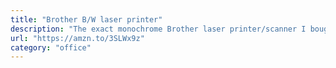 ```yaml
---
title: "Brother B/W laser printer"
description: "The exact monochrome Brother laser printer/scanner I bought refurbished in 2016 is not for sale anymore, but you can’t go wrong with any available “renewed” model."
url: "https://amzn.to/3SLWx9z"
category: "office"
---
```

